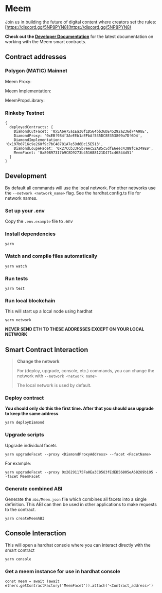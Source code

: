 # Meem

Join us in building the future of digital content where creators set the rules: [https://discord.gg/5NP8PYN8](https://discord.gg/5NP8PYN8)

**Check out the [Developer Documentation](https://developer.meem.wtf/)** for the latest documentation on working with the Meem smart contracts.

## Contract addresses

### Polygon (MATIC) Mainnet

Meem Proxy: [](https://polygonscan.com/address/)

Meem Implementation: [](https://polygonscan.com/address/)

MeemPropsLibrary: [](https://polygonscan.com/address/)


### Rinkeby Testnet

```
{
  deployedContracts: {
    DiamondCutFacet: '0x5A6A75a1Ea30f1D564bb36DE45292a236d74A98E',
    DiamondProxy: '0xEBf9B4f3AeEEb1aEFbAf535DC8E353809a7Df6D4',
    DiamondImplementation: '0x197b0716c9e260f9c7bC48781A7e59d6Dc15E513',
    DiamondLoupeFacet: '0x27CCb33F5b7eec52A85c5dfE6eec4388fCe349E9',
    MeemFacet: '0x80897317b9C8D9273b451688121D471c46844d51'
  }
}
```

## Development

By default all commands will use the local network. For other networks use the ```--network <network_name>``` flag. See the hardhat.config.ts file for network names.

### Set up your .env

Copy the `.env.example` file to .env

### Install dependencies

```yarn```

### Watch and compile files automatically

```yarn watch```

### Run tests

```yarn test```

### Run local blockchain

This will start up a local node using hardhat

```yarn network```

**NEVER SEND ETH TO THESE ADDRESSES EXCEPT ON YOUR LOCAL NETWORK**

## Smart Contract Interaction

> **Change the network**
>
> For (deploy, upgrade, console, etc.) commands, you can change the network with `--network <network name>`
>
> The local network is used by default.

### Deploy contract

**You should only do this the first time. After that you should use upgrade to keep the same address**

`yarn deployDiamond`

### Upgrade scripts

Upgrade individual facets

`yarn upgradeFacet --proxy <DiamondProxyAddress> --facet <FacetName>`

For example:

`yarn upgradeFacet --proxy 0x26291175Fa0Ea3C8583fEdEB56805eA68289b105 --facet MeemFacet`

### Generate combined ABI

Generate the `abi/Meem.json` file which combines all facets into a single definition. This ABI can then be used in other applications to make requests to the contract.

`yarn createMeemABI`

## Console Interaction

This will open a hardhat console where you can interact directly with the smart contract

```yarn console```

### Get a meem instance for use in hardhat console

```
const meem = await (await ethers.getContractFactory('MeemFacet')).attach('<Contract_address>')
```
